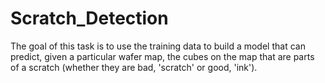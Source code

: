 # Scratch_Detection
The goal of this task is to use the training data to build a model that can predict, given a particular wafer map, the cubes on the map that are parts of a scratch (whether they are bad, 'scratch' or good, 'ink').
